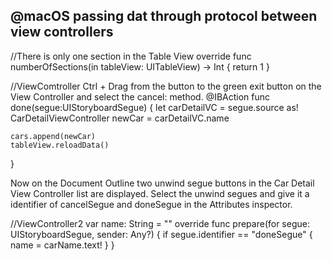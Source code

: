 @macOS
passing dat through protocol between view controllers
----
//There is only one section in the Table View
override func numberOfSections(in tableView: UITableView) -> Int {
    return 1
}

//ViewComtroller
Ctrl + Drag from the button to the green exit button on the View Controller and select the cancel: method. 
@IBAction func done(segue:UIStoryboardSegue) {
     let carDetailVC = segue.source as! CarDetailViewController
    newCar = carDetailVC.name
       
    cars.append(newCar)
    tableView.reloadData()
}

Now on the Document Outline two unwind segue buttons in the Car Detail View Controller list are displayed.
Select the unwind segues and give it a identifier of cancelSegue and doneSegue in the Attributes inspector.

//ViewController2
var name: String = ""
override func prepare(for segue: UIStoryboardSegue, sender: Any?) {
    if segue.identifier == "doneSegue" {
        name = carName.text!
    }
}
